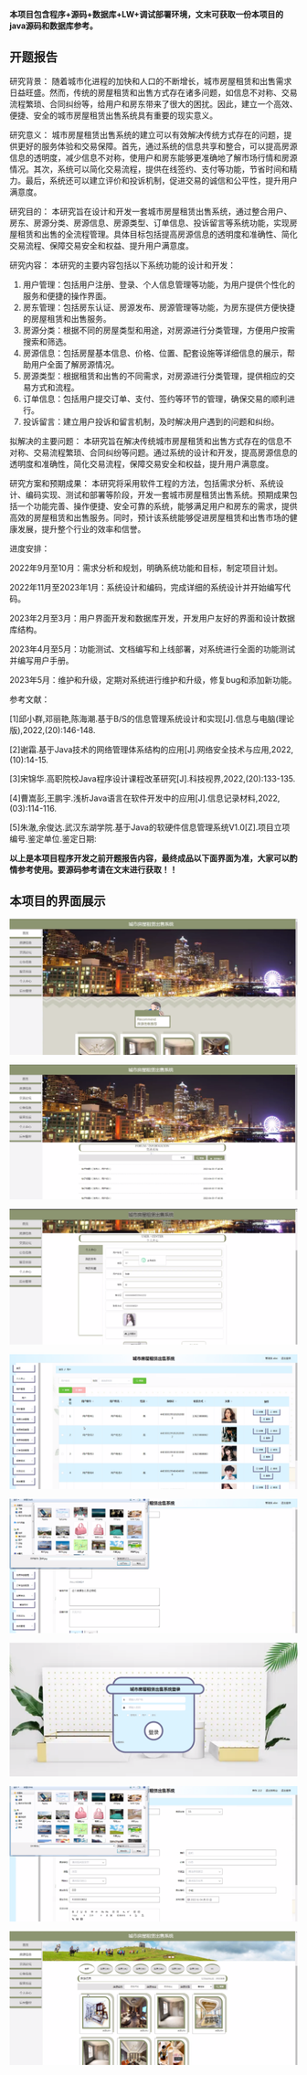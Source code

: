****本项目包含程序+源码+数据库+LW+调试部署环境，文末可获取一份本项目的java源码和数据库参考。****

## ******开题报告******

研究背景：
随着城市化进程的加快和人口的不断增长，城市房屋租赁和出售需求日益旺盛。然而，传统的房屋租赁和出售方式存在诸多问题，如信息不对称、交易流程繁琐、合同纠纷等，给用户和房东带来了很大的困扰。因此，建立一个高效、便捷、安全的城市房屋租赁出售系统具有重要的现实意义。

研究意义：
城市房屋租赁出售系统的建立可以有效解决传统方式存在的问题，提供更好的服务体验和交易保障。首先，通过系统的信息共享和整合，可以提高房源信息的透明度，减少信息不对称，使用户和房东能够更准确地了解市场行情和房源情况。其次，系统可以简化交易流程，提供在线签约、支付等功能，节省时间和精力。最后，系统还可以建立评价和投诉机制，促进交易的诚信和公平性，提升用户满意度。

研究目的：
本研究旨在设计和开发一套城市房屋租赁出售系统，通过整合用户、房东、房源分类、房源信息、房源类型、订单信息、投诉留言等系统功能，实现房屋租赁和出售的全流程管理。具体目标包括提高房源信息的透明度和准确性、简化交易流程、保障交易安全和权益、提升用户满意度。

研究内容： 本研究的主要内容包括以下系统功能的设计和开发：

  1. 用户管理：包括用户注册、登录、个人信息管理等功能，为用户提供个性化的服务和便捷的操作界面。
  2. 房东管理：包括房东认证、房源发布、房源管理等功能，为房东提供方便快捷的房屋租赁和出售服务。
  3. 房源分类：根据不同的房屋类型和用途，对房源进行分类管理，方便用户按需搜索和筛选。
  4. 房源信息：包括房屋基本信息、价格、位置、配套设施等详细信息的展示，帮助用户全面了解房源情况。
  5. 房源类型：根据租赁和出售的不同需求，对房源进行分类管理，提供相应的交易方式和流程。
  6. 订单信息：包括用户提交订单、支付、签约等环节的管理，确保交易的顺利进行。
  7. 投诉留言：建立用户投诉和留言机制，及时解决用户遇到的问题和纠纷。

拟解决的主要问题：
本研究旨在解决传统城市房屋租赁和出售方式存在的信息不对称、交易流程繁琐、合同纠纷等问题。通过系统的设计和开发，提高房源信息的透明度和准确性，简化交易流程，保障交易安全和权益，提升用户满意度。

研究方案和预期成果：
本研究将采用软件工程的方法，包括需求分析、系统设计、编码实现、测试和部署等阶段，开发一套城市房屋租赁出售系统。预期成果包括一个功能完善、操作便捷、安全可靠的系统，能够满足用户和房东的需求，提供高效的房屋租赁和出售服务。同时，预计该系统能够促进房屋租赁和出售市场的健康发展，提升整个行业的效率和信誉。

进度安排：

2022年9月至10月：需求分析和规划，明确系统功能和目标，制定项目计划。

2022年11月至2023年1月：系统设计和编码，完成详细的系统设计并开始编写代码。

2023年2月至3月：用户界面开发和数据库开发，开发用户友好的界面和设计数据库结构。

2023年4月至5月：功能测试、文档编写和上线部署，对系统进行全面的功能测试并编写用户手册。

2023年5月：维护和升级，定期对系统进行维护和升级，修复bug和添加新功能。

参考文献：

[1]邱小群,邓丽艳,陈海潮.基于B/S的信息管理系统设计和实现[J].信息与电脑(理论版),2022,(20):146-148.

[2]谢霜.基于Java技术的网络管理体系结构的应用[J].网络安全技术与应用,2022,(10):14-15.

[3]宋锦华.高职院校Java程序设计课程改革研究[J].科技视界,2022,(20):133-135.

[4]曹嵩彭,王鹏宇.浅析Java语言在软件开发中的应用[J].信息记录材料,2022,(03):114-116.

[5]朱澈,余俊达.武汉东湖学院.基于Java的软硬件信息管理系统V1.0[Z].项目立项编号.鉴定单位.鉴定日期:

****以上是本项目程序开发之前开题报告内容，最终成品以下面界面为准，大家可以酌情参考使用。要源码参考请在文末进行获取！！****

## ******本项目的界面展示******

![](./res/996ba6e243b347fc946e516d84609b3c.png)

![](./res/8fa2c446b939433bafd89e6e4d96fd63.png)

![](./res/9eecdcd007144853b9f0b4e552fd7988.png)

![](./res/3edbc3ef348246c0a7b78826e9288d0a.png)

![](./res/6266e77e03e04e1d949244c49b60e175.png)

![](./res/7d3f8d1ff3724af59aedc8569fe3f4d9.png)

![](./res/0fdb290a56ca44e29d893f29d440171c.png)

![](./res/aaa9d4b712534b2b89b0f4bd1cffa5a4.png)

